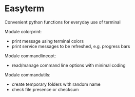 # Easyterm 
Convenient python functions for everyday use of terminal

Module colorprint:
- print message using terminal colors 
- print service messages to be refreshed, e.g. progress bars

Module commandlineopt:
- read/manage command line options with minimal coding  

Module commandutils:
- create temporary folders with random name
- check file presence or checksum


